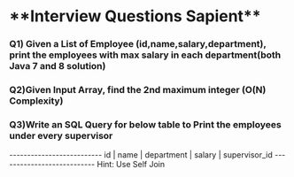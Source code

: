<h1>**Interview Questions Sapient**</h1>

<h3>Q1) Given a List of Employee (id,name,salary,department), print the employees with max salary in each 
department(both Java 7 and 8 solution)</h3>
<h3>Q2)Given Input Array, find the 2nd maximum integer (O(N) Complexity)</h3>
<h3>Q3)Write an SQL Query for below table to Print the employees under every supervisor</h3>
--------------------------
id | name | department | salary | supervisor_id
---------------------------
Hint: Use Self Join
